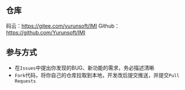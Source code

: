 ## 仓库

码云：https://gitee.com/yurunsoft/IMI
Github：https://github.com/Yurunsoft/IMI

## 参与方式

* 在`Issues`中提出你发现的BUG、新功能的需求，务必描述清晰
* `Fork`代码，将你自己的仓库拉取到本地，开发改后提交推送，并提交`Pull Requests`